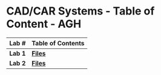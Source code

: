 # CAD/CAR Systems - Table of Content - AGH

| Lab # | Table of Contents                                                  |
| --- | ----------------------------------------------------------------------- |
| **Lab 1**   |  [**Files**](https://github.com/xkyleann/CAD-CAE_Systems_AGH/blob/main/FirstLab.md)  |
| **Lab 2**   | [**Files**](https://github.com/xkyleann/CAD-CAE_Systems_AGH/blob/main/FirstLab.md) |
